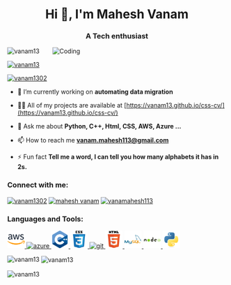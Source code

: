 <h1 align="center">Hi 👋, I'm Mahesh Vanam</h1>
<h3 align="center">A Tech enthusiast</h3>
<img align="right" alt="Coding" width="400" src="https://i.gifer.com/9AnS.gif](https://i.gifer.com/QL4m.gif"</img>
<p align="left"> <img src="https://komarev.com/ghpvc/?username=vanam13&label=Profile%20views&color=0e75b6&style=flat" alt="vanam13" /> </p>

<p align="left"> <a href="https://github.com/ryo-ma/github-profile-trophy"><img src="https://github-profile-trophy.vercel.app/?username=vanam13" alt="vanam13" /></a> </p>

<p align="left"> <a href="https://twitter.com/vanam1302" target="blank"><img src="https://img.shields.io/twitter/follow/vanam1302?logo=twitter&style=for-the-badge" alt="vanam1302" /></a> </p>

- 🔭 I’m currently working on **automating data migration**

- 👨‍💻 All of my projects are available at [https://vanam13.github.io/css-cv/](https://vanam13.github.io/css-cv/)

- 💬 Ask me about **Python, C++, Html, CSS, AWS, Azure ...**

- 📫 How to reach me **vanam.mahesh113@gmail.com**

- ⚡ Fun fact **Tell me a word, I can tell you how many alphabets it has in 2s.**

<h3 align="left">Connect with me:</h3>
<p align="left">
<a href="https://twitter.com/vanam1302" target="blank"><img align="center" src="https://raw.githubusercontent.com/rahuldkjain/github-profile-readme-generator/master/src/images/icons/Social/twitter.svg" alt="vanam1302" height="30" width="40" /></a>
<a href="https://linkedin.com/in/mahesh vanam" target="blank"><img align="center" src="https://raw.githubusercontent.com/rahuldkjain/github-profile-readme-generator/master/src/images/icons/Social/linked-in-alt.svg" alt="mahesh vanam" height="30" width="40" /></a>
<a href="https://auth.geeksforgeeks.org/user/vanamahesh113" target="blank"><img align="center" src="https://raw.githubusercontent.com/rahuldkjain/github-profile-readme-generator/master/src/images/icons/Social/geeks-for-geeks.svg" alt="vanamahesh113" height="30" width="40" /></a>
</p>

<h3 align="left">Languages and Tools:</h3>
<p align="left"> <a href="https://aws.amazon.com" target="_blank" rel="noreferrer"> <img src="https://raw.githubusercontent.com/devicons/devicon/master/icons/amazonwebservices/amazonwebservices-original-wordmark.svg" alt="aws" width="40" height="40"/> </a> <a href="https://azure.microsoft.com/en-in/" target="_blank" rel="noreferrer"> <img src="https://www.vectorlogo.zone/logos/microsoft_azure/microsoft_azure-icon.svg" alt="azure" width="40" height="40"/> </a> <a href="https://www.w3schools.com/cpp/" target="_blank" rel="noreferrer"> <img src="https://raw.githubusercontent.com/devicons/devicon/master/icons/cplusplus/cplusplus-original.svg" alt="cplusplus" width="40" height="40"/> </a> <a href="https://www.w3schools.com/css/" target="_blank" rel="noreferrer"> <img src="https://raw.githubusercontent.com/devicons/devicon/master/icons/css3/css3-original-wordmark.svg" alt="css3" width="40" height="40"/> </a> <a href="https://git-scm.com/" target="_blank" rel="noreferrer"> <img src="https://www.vectorlogo.zone/logos/git-scm/git-scm-icon.svg" alt="git" width="40" height="40"/> </a> <a href="https://www.w3.org/html/" target="_blank" rel="noreferrer"> <img src="https://raw.githubusercontent.com/devicons/devicon/master/icons/html5/html5-original-wordmark.svg" alt="html5" width="40" height="40"/> </a> <a href="https://www.mysql.com/" target="_blank" rel="noreferrer"> <img src="https://raw.githubusercontent.com/devicons/devicon/master/icons/mysql/mysql-original-wordmark.svg" alt="mysql" width="40" height="40"/> </a> <a href="https://nodejs.org" target="_blank" rel="noreferrer"> <img src="https://raw.githubusercontent.com/devicons/devicon/master/icons/nodejs/nodejs-original-wordmark.svg" alt="nodejs" width="40" height="40"/> </a> <a href="https://www.python.org" target="_blank" rel="noreferrer"> <img src="https://raw.githubusercontent.com/devicons/devicon/master/icons/python/python-original.svg" alt="python" width="40" height="40"/> </a> </p>

<p><img align="left" src="https://github-readme-stats.vercel.app/api/top-langs?username=vanam13&show_icons=true&locale=en&layout=compact" alt="vanam13" /></p>

<p>&nbsp;<img align="center" src="https://github-readme-stats.vercel.app/api?username=vanam13&show_icons=true&locale=en" alt="vanam13" /></p>

<p><img align="center" src="https://github-readme-streak-stats.herokuapp.com/?user=vanam13&" alt="vanam13" /></p> 
